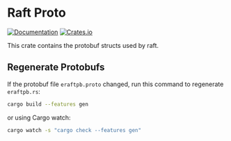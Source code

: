 # Raft Proto

[![Documentation](https://docs.rs/raft-proto/badge.svg)](https://docs.rs/raft-proto/)
[![Crates.io](https://img.shields.io/crates/v/raft-proto.svg)](https://crates.io/crates/raft-proto)

This crate contains the protobuf structs used by raft.

## Regenerate Protobufs

If the protobuf file `eraftpb.proto` changed,
run this command to regenerate `eraftpb.rs`:

```bash
cargo build --features gen
```

or using Cargo watch:

```bash
cargo watch -s "cargo check --features gen"
```

